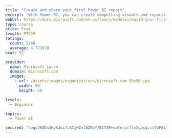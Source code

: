```yaml
---
title: "Create and share your first Power BI report"
excerpt: "With Power BI, you can create compelling visuals and reports. In this module, you learn how to use Power BI Desktop to connect to data, build visuals, and create a report that you can share with others in your organization. You then learn how to publish the report to the Power BI service, so that others can see your insights and benefit from your work."
webUrl: https://docs.microsoft.com/en-us/learn/modules/build-your-first-power-bi-report/
type: course
price: Free
length: PT55M
ratings:
  count: 5788
  average: 4.771078
heat: 52

provider:
  name: Microsoft Learn
  domain: microsoft.com
  images:
    - url: /assets/images/organizations/microsoft.com-50x50.jpg
      width: 50
      height: 50

levels:
  - Beginner

topics:
  - Power BI

secured: "hogcVEGDnJHvKJoifcRXjHZvl8ZMoY/B1TAR+smYnrprtlmXgasgcssYbF8i3X2XfcD2ouHa1IU5Dndn2BwcZORMT4VQ1k/dqBFpN3XkWGGZbUvbVQMvq05FMcQim0+ErVpZotTI4XBYIK1aCiv25zuj+HZjSrxWovlndCTUcPdLch5A/zufdB34AZ8cnTq9tmZWYP57pjwjTqOwWK+3O/iqEV1NErdkIayB88GS11nUXHhtI/NpXe7lHS+vxYVcaEYe/4v5upynsDW9eO0YF3x40w8sYPH9Rfg2MfpgcPfmuDhVjRybeAwcbgyYYPC4JNNTIErRR5fvwiihnsyby7cmLGZsfkoDzJULo1jMfpk5MCIgdPkdhBxXz/Qu3c8ZMmsERmhpzoSzoecR56tpyCNbxw5+TQfDX/hwGVmfLiM=;1I0m7JJXIPM6vfgemVsi9w=="
---
```


